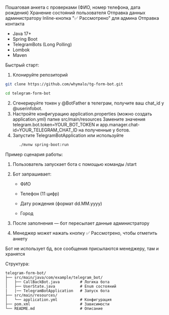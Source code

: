 Пошаговая анкета с проверками (ФИО, номер телефона, дата рождения)
Хранение состояний пользователя
Отправка данных администратору
Inline-кнопка "✅ Рассмотрено" для админа
Отправка контакта

- Java 17+
- Spring Boot
- TelegramBots (Long Polling)
- Lombok
- Maven

Быстрый старт:

1. Клонируйте репозиторий

```bash
git clone https://github.com/whymalo/tg-form-bot.git
```
```bash
cd telegram-form-bot
```
2. Сгенерируйте токен у @BotFather в телеграм, получите ваш chat_id у @userinfobot.
3. Настройте конфигурацию application.properties (можно создать application.yml) папке src/main/resources
   Замените значения telegram.bot.token=YOUR_BOT_TOKEN и app.manager.chat-id=YOUR_TELEGRAM_CHAT_ID на полученные у ботов.
4. Запустите TelegramBotApplication или используйте
```bash
      ./mvnw spring-boot:run
```
   

Пример сценария работы:
1. Пользователь запускает бота с помощью команды /start
    
2. Бот запрашивает:
    
    - ФИО
        
    - Телефон (11 цифр)
        
    - Дату рождения (формат dd.MM.yyyy)
        
    - Город
        
3. После заполнения — бот пересылает данные администратору
    
4. Менеджер может нажать кнопку ✅ Рассмотрено, чтобы отметить анкету

Бот не использует бд, все сообщения присылаются менеджеру, там и хранятся

Структура:
```
telegram-form-bot/
├── src/main/java/com/example/telegram_bot/
│   ├── CallBackBot.java         # Логика бота
│   ├── UserState.java           # Enum состояний
|   |── TelegramBotApplication   # Запуск бота
├── src/main/resources/
│   └── application.yml          # Конфигурация
├── pom.xml                      # Зависимости
└── README.md                    # Описание
```
